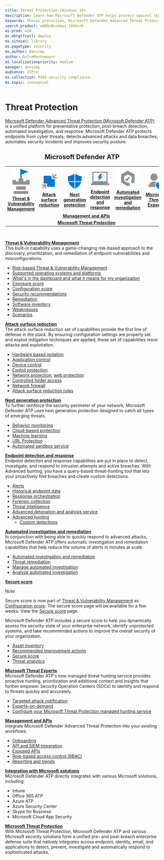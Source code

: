 ```yaml
---
title: Threat Protection (Windows 10)
description: Learn how Microsoft Defender ATP helps protect against threats.
keywords: threat protection, Microsoft Defender Advanced Threat Protection, attack surface reduction, next generation protection, endpoint detection and response, automated investigation and response, microsoft threat experts, secure score, advanced hunting, cyber threat hunting, web threat protection
search.product: eADQiWindows 10XVcnh
ms.prod: w10
ms.mktglfcycl: deploy
ms.sitesec: library
ms.pagetype: security
ms.author: dansimp
author: DulceMontemayor
ms.localizationpriority: medium
manager: dansimp
audience: ITPro
ms.collection: M365-security-compliance
ms.topic: conceptual
---
```


# Threat Protection
[Microsoft Defender Advanced Threat Protection (Microsoft Defender ATP)](https://go.microsoft.com/fwlink/p/?linkid=2069559) is a unified platform for preventative protection, post-breach detection, automated investigation, and response. Microsoft Defender ATP protects endpoints from cyber threats; detects advanced attacks and data breaches, automates security incidents and improves security posture.

<center><h2>Microsoft Defender ATP</center></h2>
<table>
<tr>
<td><a href="#tvm"><center><img src="images/TVM_icon.png"> <br><b>Threat & Vulnerability Management</b></center></a></td>
<td><a href="#asr"><center><img src="images/ASR.png"> <br><b>Attack surface reduction</b></center></a></td>
<td><center><a href="#ngp"><img src="images/NGP.png"><br> <b>Next generation protection</b></a></center></td>
<td><center><a href="#edr"><img src="images/EDR.png"><br> <b>Endpoint detection and response</b></a></center></td>
<td><center><a href="#ai"><img src="images/AIR.png"><br> <b>Automated investigation and remediation</b></a></center></td>
<td><center><a href="#mte"><img src="images/MTE.png"><br> <b>Microsoft Threat Experts</b></a></center></td>
</tr>
<tr>
<td colspan="7">
<a href="#apis"><center><b>Management and APIs</a></b></center></td>
</tr>
<tr>
<td colspan="7"><a href="#mtp"><center><b>Microsoft Threat Protection</a></center></b></td>
</tr>
</table>
<br>

<a name="tvm"></a>

**[Threat & Vulnerability Management](microsoft-defender-atp/next-gen-threat-and-vuln-mgt.md)**<br>
This built-in capability uses a game-changing risk-based approach to the discovery, prioritization, and remediation of endpoint vulnerabilities and misconfigurations. 

- [Risk-based Threat & Vulnerability Management](microsoft-defender-atp/next-gen-threat-and-vuln-mgt.md) 
- [Supported operating systems and platforms](microsoft-defender-atp/tvm-supported-os.md)
- [What's in the dashboard and what it means for my organization](microsoft-defender-atp/tvm-dashboard-insights.md)
- [Exposure score](microsoft-defender-atp/tvm-exposure-score.md)
- [Configuration score](microsoft-defender-atp/configuration-score.md)
- [Security recommendations](microsoft-defender-atp/tvm-security-recommendation.md)
- [Remediation](microsoft-defender-atp/tvm-remediation.md)
- [Software inventory](microsoft-defender-atp/tvm-software-inventory.md)
- [Weaknesses](microsoft-defender-atp/tvm-weaknesses.md)
- [Scenarios](microsoft-defender-atp/threat-and-vuln-mgt-scenarios.md)

<a name="asr"></a>

**[Attack surface reduction](microsoft-defender-atp/overview-attack-surface-reduction.md)**<br>
The attack surface reduction set of capabilities provide the first line of defense in the stack. By ensuring configuration settings are properly set and exploit mitigation techniques are applied, these set of capabilities resist attacks and exploitation.

- [Hardware based isolation](microsoft-defender-atp/overview-hardware-based-isolation.md)
- [Application control](windows-defender-application-control/windows-defender-application-control.md)
- [Device control](device-guard/introduction-to-device-guard-virtualization-based-security-and-windows-defender-application-control.md)
- [Exploit protection](microsoft-defender-atp/exploit-protection.md)
- [Network protection](microsoft-defender-atp/network-protection.md), [web protection](microsoft-defender-atp/web-protection-overview.md)
- [Controlled folder access](microsoft-defender-atp/controlled-folders.md)
- [Network firewall](windows-firewall/windows-firewall-with-advanced-security.md)
- [Attack surface reduction rules](microsoft-defender-atp/attack-surface-reduction.md)

<a name="ngp"></a>

**[Next generation protection](windows-defender-antivirus/windows-defender-antivirus-in-windows-10.md)**<br>
To further reinforce the security perimeter of your network, Microsoft Defender ATP uses next generation protection designed to catch all types of emerging threats.

- [Behavior monitoring](/windows/security/threat-protection/windows-defender-antivirus/configure-real-time-protection-windows-defender-antivirus)
- [Cloud-based protection](/windows/security/threat-protection/windows-defender-antivirus/enable-cloud-protection-windows-defender-antivirus)
- [Machine learning](windows-defender-antivirus/utilize-microsoft-cloud-protection-windows-defender-antivirus.md)
- [URL Protection](/windows/security/threat-protection/windows-defender-antivirus/configure-network-connections-windows-defender-antivirus)
- [Automated sandbox service](windows-defender-antivirus/configure-block-at-first-sight-windows-defender-antivirus.md)

<a name="edr"></a>

**[Endpoint detection and response](microsoft-defender-atp/overview-endpoint-detection-response.md)**<br>
Endpoint detection and response capabilities are put in place to detect, investigate, and respond to intrusion attempts and active breaches. With Advanced hunting, you have a query-based threat-hunting tool that lets your proactively find breaches and create custom detections.

- [Alerts](microsoft-defender-atp/alerts-queue.md)
- [Historical endpoint data](microsoft-defender-atp/investigate-machines.md#timeline)
- [Response orchestration](microsoft-defender-atp/response-actions.md)
- [Forensic collection](microsoft-defender-atp/respond-machine-alerts.md#collect-investigation-package-from-machines)
- [Threat intelligence](microsoft-defender-atp/threat-indicator-concepts.md)
- [Advanced detonation and analysis service](microsoft-defender-atp/respond-file-alerts.md#deep-analysis)
- [Advanced hunting](microsoft-defender-atp/advanced-hunting-overview.md)
    - [Custom detections](microsoft-defender-atp/overview-custom-detections.md)

<a name="ai"></a>

**[Automated investigation and remediation](microsoft-defender-atp/automated-investigations.md)**<br>
In conjunction with being able to quickly respond to advanced attacks, Microsoft Defender ATP offers automatic investigation and remediation capabilities that help reduce the volume of alerts in minutes at scale. 

- [Automated investigation and remediation](microsoft-defender-atp/automated-investigations.md)
- [Threat remediation](microsoft-defender-atp/automated-investigations.md#how-threats-are-remediated)
- [Manage automated investigation](microsoft-defender-atp/manage-auto-investigation.md)
- [Analyze automated investigation](microsoft-defender-atp/manage-auto-investigation.md#analyze-automated-investigations)

<a name="ss"></a>

**[Secure score](microsoft-defender-atp/overview-secure-score.md)**<br>
>[!NOTE]
>  Secure score is now part of [Threat & Vulnerability Management](microsoft-defender-atp/next-gen-threat-and-vuln-mgt.md)  as [Configuration score](microsoft-defender-atp/configuration-score.md). The secure score page will be available for a few weeks. View the [Secure score](https://docs.microsoft.com/windows/security/threat-protection/microsoft-defender-atp/overview-secure-score) page.

Microsoft Defender ATP includes a secure score to help you dynamically assess the security state of your enterprise network, identify unprotected systems, and take recommended actions to improve the overall security of your organization.
- [Asset inventory](microsoft-defender-atp/secure-score-dashboard.md)
- [Recommended improvement actions](microsoft-defender-atp/secure-score-dashboard.md)
- [Secure score](microsoft-defender-atp/overview-secure-score.md)
- [Threat analytics](microsoft-defender-atp/threat-analytics.md)

<a name="mte"></a>

**[Microsoft Threat Experts](microsoft-defender-atp/microsoft-threat-experts.md)**<br>
Microsoft Defender ATP's new managed threat hunting service provides proactive hunting, prioritization and additional context and insights that further empower Security Operation Centers (SOCs) to identify and respond to threats quickly and accurately. 

- [Targeted attack notification](microsoft-defender-atp/microsoft-threat-experts.md)
- [Experts-on-demand](microsoft-defender-atp/microsoft-threat-experts.md)
- [Configure your Microsoft Threat Protection managed hunting service](microsoft-defender-atp/configure-microsoft-threat-experts.md)

<a name="apis"></a>

**[Management and APIs](microsoft-defender-atp/management-apis.md)**<br>
Integrate Microsoft Defender Advanced Threat Protection into your existing workflows.
- [Onboarding](microsoft-defender-atp/onboard-configure.md)
- [API and SIEM integration](microsoft-defender-atp/configure-siem.md)
- [Exposed APIs](microsoft-defender-atp/apis-intro.md)
- [Role-based access control (RBAC)](microsoft-defender-atp/rbac.md)
- [Reporting and trends](microsoft-defender-atp/powerbi-reports.md)

<a name="integration"></a>
**[Integration with Microsoft solutions](microsoft-defender-atp/threat-protection-integration.md)** <br>
 Microsoft Defender ATP directly integrates with various Microsoft solutions, including:
- Intune
- Office 365 ATP
- Azure ATP
- Azure Security Center
- Skype for Business 
- Microsoft Cloud App Security

<a name="mtp"></a>
**[Microsoft Threat Protection](https://docs.microsoft.com/microsoft-365/security/mtp/microsoft-threat-protection)**<br>
 With Microsoft Threat Protection, Microsoft Defender ATP and various Microsoft security solutions form a unified pre- and post-breach enterprise defense suite that natively integrates across endpoint, identity, email, and applications to detect, prevent, investigate and automatically respond to sophisticated attacks.